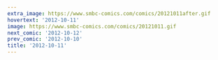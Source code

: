 ```yaml
---
extra_image: https://www.smbc-comics.com/comics/20121011after.gif
hovertext: '2012-10-11'
image: https://www.smbc-comics.com/comics/20121011.gif
next_comic: '2012-10-12'
prev_comic: '2012-10-10'
title: '2012-10-11'
---
```


